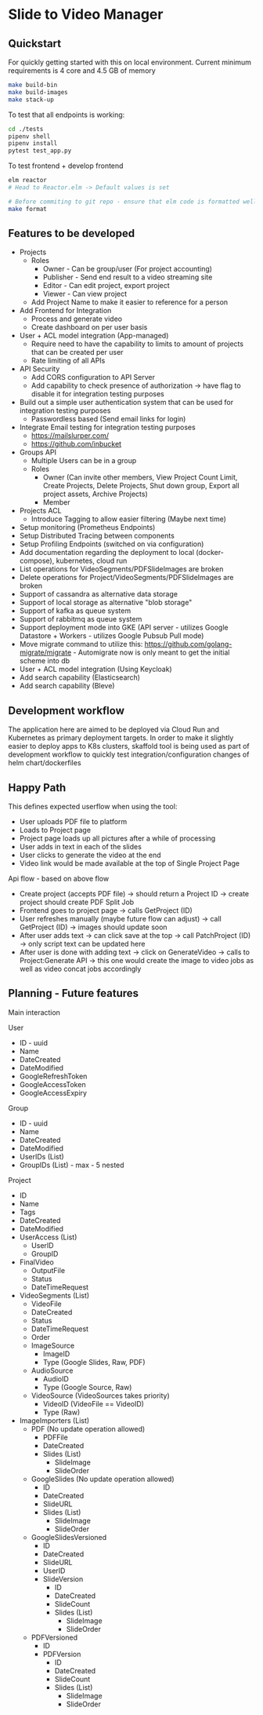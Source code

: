 # Slide to Video Manager

## Quickstart

For quickly getting started with this on local environment. Current minimum requirements is 4 core and 4.5 GB of memory

```bash
make build-bin
make build-images
make stack-up
```

To test that all endpoints is working:

```bash
cd ./tests
pipenv shell
pipenv install
pytest test_app.py
```

To test frontend + develop frontend

```bash
elm reactor
# Head to Reactor.elm -> Default values is set 

# Before commiting to git repo - ensure that elm code is formatted well
make format
```

## Features to be developed

- Projects
  - Roles
    - Owner - Can be group/user (For project accounting)
    - Publisher - Send end result to a video streaming site
    - Editor - Can edit project, export project
    - Viewer - Can view project
  - Add Project Name to make it easier to reference for a person
- Add Frontend for Integration
  - Process and generate video
  - Create dashboard on per user basis
- User + ACL model integration (App-managed)
  - Require need to have the capability to limits to amount of projects that can be created per user
  - Rate limiting of all APIs
- API Security
  - Add CORS configuration to API Server
  - Add capability to check presence of authorization -> have flag to disable it for integration testing purposes
- Build out a simple user authentication system that can be used for integration testing purposes
  - Passwordless based (Send email links for login)
- Integrate Email testing for integration testing purposes
  - https://mailslurper.com/
  - https://github.com/inbucket
- Groups API
  - Multiple Users can be in a group
  - Roles
    - Owner (Can invite other members, View Project Count Limit, Create Projects, Delete Projects, Shut down group, Export all project assets, Archive Projects)
    - Member
- Projects ACL
  - Introduce Tagging to allow easier filtering (Maybe next time)
- Setup monitoring (Prometheus Endpoints)
- Setup Distributed Tracing between components
- Setup Profiling Endpoints (switched on via configuration)
- Add documentation regarding the deployment to local (docker-compose), kubernetes, cloud run
- List operations for VideoSegments/PDFSlideImages are broken
- Delete operations for Project/VideoSegments/PDFSlideImages are broken
- Support of cassandra as alternative data storage
- Support of local storage as alternative "blob storage"
- Support of kafka as queue system
- Support of rabbitmq as queue system
- Support deployment mode into GKE (API server - utilizes Google Datastore + Workers - utilizes Google Pubsub Pull mode)
- Move migrate command to utilize this: https://github.com/golang-migrate/migrate - Automigrate now is only meant to get the initial scheme into db
- User + ACL model integration (Using Keycloak)
- Add search capability (Elasticsearch)
- Add search capability (Bleve)

## Development workflow

The application here are aimed to be deployed via Cloud Run and Kubernetes as primary deployment targets. In order to make it slightly easier to deploy apps to K8s clusters, skaffold tool is being used as part of development workflow to quickly test integration/configuration changes of helm chart/dockerfiles

## Happy Path

This defines expected userflow when using the tool:

- User uploads PDF file to platform
- Loads to Project page
- Project page loads up all pictures after a while of processing
- User adds in text in each of the slides
- User clicks to generate the video at the end
- Video link would be made available at the top of Single Project Page

Api flow - based on above flow

- Create project (accepts PDF file) -> should return a Project ID -> create project should create PDF Split Job
- Frontend goes to project page -> calls GetProject (ID)
- User refreshes manually (maybe future flow can adjust) -> call GetProject (ID) -> images should update soon
- After user adds text -> can click save at the top -> call PatchProject (ID) -> only script text can be updated here
- After user is done with adding text -> click on GenerateVideo -> calls to Project:Generate API -> this one would create the image to video jobs as well as video concat jobs accordingly

## Planning - Future features

Main interaction

User

- ID - uuid
- Name
- DateCreated
- DateModified
- GoogleRefreshToken
- GoogleAccessToken
- GoogleAccessExpiry

Group

- ID - uuid
- Name
- DateCreated
- DateModified
- UserIDs (List)
- GroupIDs (List) - max - 5 nested

Project

- ID
- Name
- Tags
- DateCreated
- DateModified
- UserAccess (List)
  - UserID
  - GroupID
- FinalVideo
  - OutputFile
  - Status
  - DateTimeRequest
- VideoSegments (List)
  - VideoFile
  - DateCreated
  - Status
  - DateTimeRequest
  - Order
  - ImageSource
    - ImageID
    - Type (Google Slides, Raw, PDF)
  - AudioSource
    - AudioID
    - Type (Google Source, Raw)
  - VideoSource (VideoSources takes priority)
    - VideoID (VideoFile == VideoID)
    - Type (Raw)
- ImageImporters (List)
  - PDF (No update operation allowed)
    - PDFFile
    - DateCreated
    - Slides (List)
      - SlideImage
      - SlideOrder
  - GoogleSlides (No update operation allowed)
    - ID
    - DateCreated
    - SlideURL
    - Slides (List)
      - SlideImage
      - SlideOrder
  - GoogleSlidesVersioned
    - ID
    - DateCreated
    - SlideURL
    - UserID
    - SlideVersion
      - ID
      - DateCreated
      - SlideCount
      - Slides (List)
        - SlideImage
        - SlideOrder
  - PDFVersioned
    - ID
    - PDFVersion
      - ID
      - DateCreated
      - SlideCount
      - Slides (List)
        - SlideImage
        - SlideOrder

